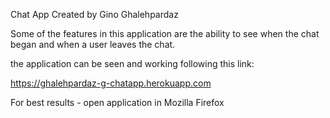 Chat App
Created by Gino Ghalehpardaz

Some of the features in this application are the ability to see when the chat began and when a user leaves the chat.

the application can be seen and working following this link:

https://ghalehpardaz-g-chatapp.herokuapp.com

For best results - open application in Mozilla Firefox


